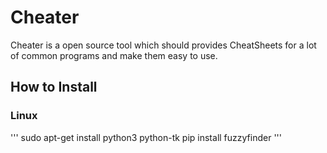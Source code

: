 # Cheater
Cheater is a open source tool which should provides CheatSheets for a lot of common programs and make them easy to use.

## How to Install

### Linux
'''
sudo apt-get install python3 python-tk
pip install fuzzyfinder
'''
